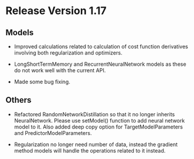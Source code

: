 # Release Version 1.17

## Models

* Improved calculations related to calculation of cost function derivatives involving both regularization and optimizers.

* LongShortTermMemory and RecurrentNeuralNetwork models as these do not work well with the current API.

* Made some bug fixing.

## Others

* Refactored RandomNetworkDistillation so that it no longer inherits NeuralNetwork. Please use setModel() function to add neural network model to it. Also added deep copy option for TargetModelParameters and PredictorModelParameters.

* Regularization no longer need number of data, instead the gradient method models will handle the operations related to it instead.
